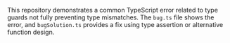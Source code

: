 This repository demonstrates a common TypeScript error related to type guards not fully preventing type mismatches. The `bug.ts` file shows the error, and `bugSolution.ts` provides a fix using type assertion or alternative function design.